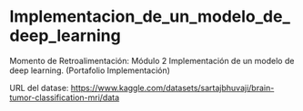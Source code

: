 # Implementacion_de_un_modelo_de_deep_learning
Momento de Retroalimentación: Módulo 2 Implementación de un modelo de deep learning. (Portafolio Implementación)


URL del datase: https://www.kaggle.com/datasets/sartajbhuvaji/brain-tumor-classification-mri/data
